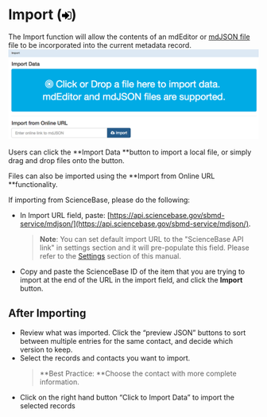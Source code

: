 # Import \(![](/assets/symbol_sign-in_16.png)\)

The Import function will allow the contents of an mdEditor or [mdJSON file](https://github.com/adiwg/mdJson-schemas/blob/master/test/draft-04.json)  file to be incorporated into the current metadata record.  
![](/assets/Import_Window.png)

Users can click the **Import Data **button to import a local file, or simply drag and drop files onto the button.

Files can also be imported using the **Import from Online URL **functionality.

If importing from ScienceBase, please do the following:

* In Import URL field, paste: [https://api.sciencebase.gov/sbmd-service/mdjson/](https://api.sciencebase.gov/sbmd-service/mdjson/).
  > **Note**: You can set default import URL to the "ScienceBase API link" in settings section and it will pre-populate this field. Please refer to the [Settings](/settings.md) section of this manual.
* Copy and paste the ScienceBase ID of the item that you are trying to import at the end of the URL in the import field, and click the **Import** button.

## After Importing

* Review what was imported. Click the “preview JSON” buttons to sort between multiple entries for the same contact, and decide which version to keep. 
* Select the records and contacts you want to import.
  > **Best Practice: **Choose the contact with more complete information.
* Click on the right hand button “Click to Import Data” to import the selected records



